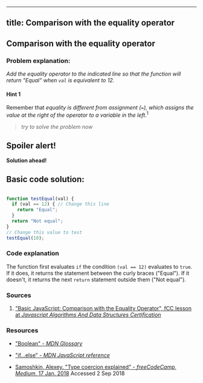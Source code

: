 
---
title: Comparison with the equality operator
---
## Comparison with the equality operator


### Problem explanation:
_Add the equality operator to the indicated line so that the function will return "Equal" when `val` is equivalent to 12._

#### Hint 1
Remember that _equality is different from assignment (`=`), which assigns the value at the right of the operator to a variable in the left._<sup>1</sup>
> _try to solve the problem now_


## Spoiler alert!

**Solution ahead!**

## Basic code solution:

```javascript

function testEqual(val) {
  if (val == 12) { // Change this line
    return "Equal";
  }
  return "Not equal";
}
// Change this value to test
testEqual(10);

```

### Code explanation
The function first evaluates `if` the condition `(val == 12)` evaluates to `true`. If it does, it returns the statement between the curly braces ("Equal"). If it doesn't, it returns the next `return` statement outside them ("Not equal"). 

### Sources
1. ["Basic JavaScript: Comparison with the Equality Operator", fCC lesson at *Javascript Algorithms And Data Structures Certification*](https://learn.freecodecamp.org/javascript-algorithms-and-data-structures/basic-javascript/comparison-with-the-equality-operator)

### Resources
- ["Boolean" - *MDN Glossary*](https://developer.mozilla.org/en-US/docs/Glossary/Boolean)

- ["if...else" - *MDN JavaScript reference*](https://developer.mozilla.org/en-US/docs/Web/JavaScript/Reference/Statements/if...else)

- [Samoshkin, Alexey. "Type coercion explained" - *freeCodeCamp, Medium*, 17 Jan. 2018](https://medium.freecodecamp.org/js-type-coercion-explained-27ba3d9a2839) Accessed 2 Sep 2018
<!--stackedit_data:
eyJoaXN0b3J5IjpbLTY4MDU2MjEyOCwtMTc0MzQ2NDQ2OV19
-->